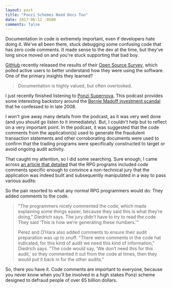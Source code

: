 ```yaml
---
layout: post
title: "Ponzi Schemes Need Docs Too"
date: 2017-06-12 -0500
comments: false
---
```


Documentation in code is extremely important, even if developers hate doing it.
We've all been there, stuck debugging some confusing code that has zero code
comments.  It made sense to the dev at the time, but they've long since moved on
and you're stuck supporting that bad boy.

[GitHub][1] recently released the results of their
[Open Source Survey][2], which polled active users to
better understand how they were using the software.  One of the primary insights
they learned?

> Documentation is highly valued, but often overlooked.

I just recently finished listening to [Ponzi Supernova][3].  This
podcast provides some interesting backstory around the [Bernie Madoff investment
scandal][4] that he confessed to in late 2008.

I won't give away many details from the podcast, as it was very well done (and
you should go listen to it immediately).  But, I couldn't help but to reflect on
a very important point.  In the podcast, it was suggested that the code comments
from the application(s) used to generate the fraudulent transaction statements and
other corroborating documents were used to confirm that the trading programs were
specifically constructed to target or avoid ongoing audit activity.

That caught my attention, so I did some searching.  Sure enough, I came across
[an article that detailed][5] that the RPG programs included
code comments specific enough to convince a non-technical jury that the
application was indeed built and subsequently manipulated in a way to pass
various audits:

So the pair resorted to what any normal RPG programmers would do: They added
comments to the code.

> "The programmers nicely commented the code, which made explaining some things
> easier, because they said this is what they’re doing," Diedrich says. The jury
> didn’t have to try to read the code. They said ‘This is how we’re generating
> these numbers.'"
>
> Perez and O’Hara also added comments to ensure their audit preparation was up to
> snuff. "There were comments in the code hat indicated, for this kind of audit we
> need this kind of information," Diedrich says. "The code would say, ‘We don’t
> need this for this audit,’ so they commented it out from the code at times,
> then they would put it back in for the other audits."

So, there you have it.  Code comments are important to everyone, because you
never know when you'll be involved in a high stakes Ponzi scheme designed to
defraud people of over 65 billion dollars.

[1]: https://www.github.com/
[2]: http://opensourcesurvey.org/2017/#insights
[3]: http://www.audible.com/mt/ponzisupernova
[4]: https://en.wikipedia.org/wiki/Madoff_investment_scandal
[5]: https://www.itjungle.com/2016/09/12/tfh091216-story01/
